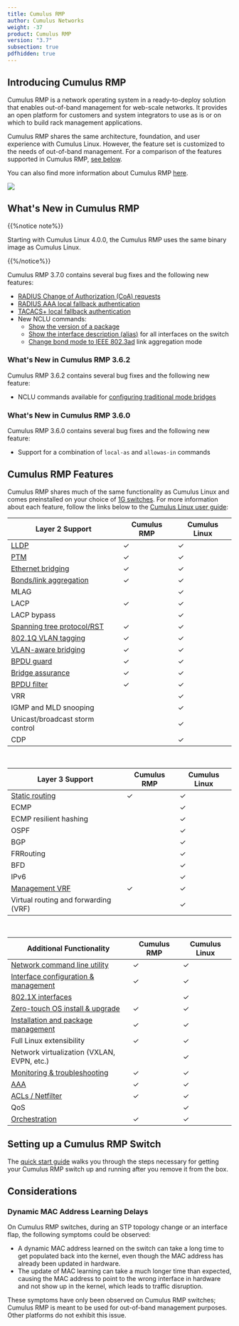 ```yaml
---
title: Cumulus RMP
author: Cumulus Networks
weight: -37
product: Cumulus RMP
version: "3.7"
subsection: true
pdfhidden: true
---
```


## Introducing Cumulus RMP

Cumulus RMP is a network operating system in a ready-to-deploy solution
that enables out-of-band management for web-scale networks. It provides
an open platform for customers and system integrators to use as is or on
which to build rack management applications.

Cumulus RMP shares the same architecture, foundation, and user
experience with Cumulus Linux. However, the feature set is customized to
the needs of out-of-band management. For a comparison of the features
supported in Cumulus RMP, [see below](#cumulus-rmp-features).

You can also find more information about Cumulus RMP
[here](https://cumulusnetworks.com/products/cumulus-rack-management-platform/).

<img src="/images/old_doc_images/RMP.png" />

## What's New in Cumulus RMP

{{%notice note%}}

Starting with Cumulus Linux 4.0.0, the Cumulus RMP uses the same binary image as Cumulus Linux.

{{%/notice%}}

Cumulus RMP 3.7.0 contains several bug fixes and the following new
features:

- [RADIUS Change of Authorization (CoA) requests](/cumulus-linux-37/Layer-1-and-Switch-Ports/802.1X-Interfaces/#radius-change-of-authorization-and-disconnect-requests)
- [RADIUS AAA local fallback authentication](/cumulus-linux-37/System-Configuration/Authentication-Authorization-and-Accounting/RADIUS-AAA/#local-fallback-authentication)
- [TACACS+ local fallback authentication](/cumulus-linux-37/System-Configuration/Authentication-Authorization-and-Accounting/TACACS+/#local-fallback-authentication)
- New NCLU commands:
  - [Show the version of a package](/cumulus-linux-37/Installation-Management/Adding-and-Updating-Packages/#display-the-version-of-a-package)
  - [Show the interface description (alias)](/cumulus-linux-37/Layer-1-and-Switch-Ports/Interface-Configuration-and-Management/#add-descriptions-to-interfaces)
        for all interfaces on the switch
  - [Change bond mode to IEEE 802.3ad](/cumulus-linux-37/Layer-2/Bonding-Link-Aggregation/) link
        aggregation mode

### What's New in Cumulus RMP 3.6.2

Cumulus RMP 3.6.2 contains several bug fixes and the following new
feature:

- NCLU commands available for [configuring traditional mode bridges](/cumulus-linux-36/Layer-2/Ethernet-Bridging-VLANs/Traditional-Bridge-Mode/)

### What's New in Cumulus RMP 3.6.0

Cumulus RMP 3.6.0 contains several bug fixes and the following new
feature:

- Support for a combination of `local-as` and `allowas-in` commands

## Cumulus RMP Features

Cumulus RMP shares much of the same functionality as Cumulus Linux and
comes preinstalled on your choice of
[1G switches](https://cumulusnetworks.com/products/hardware-compatibility-list/?platform_type%5B0%5D=RMP).
For more information about each feature, follow the links below to the
[Cumulus Linux user guide](/cumulus-linux):

| **Layer 2 Support** | **Cumulus RMP**  | **Cumulus Linux**  |
| ------------------- | ---------------- | ------------------ |
| [LLDP](/cumulus-linux-37/Layer-2/Link-Layer-Discovery-Protocol/) | ✓     | ✓  |
| [PTM](/cumulus-linux-37/Layer-1-and-Switch-Ports/Prescriptive-Topology-Manager-PTM/)  | ✓  | ✓  |
| [Ethernet bridging](/cumulus-linux-37/Layer-2/Ethernet-Bridging-VLANs/)       | ✓ | ✓ |
| [Bonds/link aggregation](/cumulus-linux-37/Layer-2/Bonding-Link-Aggregation/)    | ✓     | ✓ |
| MLAG | | ✓  |
| LACP         | ✓               | ✓                 |
| LACP bypass |                 | ✓                 |
| [Spanning tree protocol/RST](/cumulus-linux-37/Layer-2/Spanning-Tree-and-Rapid-Spanning-Tree/)  | ✓  | ✓   |
| [802.1Q VLAN tagging](/cumulus-linux-37/Layer-2/Ethernet-Bridging-VLANs/VLAN-Tagging/) | ✓  | ✓  |
| [VLAN-aware bridging](/cumulus-linux-37/Layer-2/Ethernet-Bridging-VLANs/VLAN-aware-Bridge-Mode/)  | ✓     | ✓  |
| [BPDU guard](/cumulus-linux-37/Layer-2/Spanning-Tree-and-Rapid-Spanning-Tree/)   | ✓  | ✓  |
| [Bridge assurance](/cumulus-linux-37/Layer-2/Spanning-Tree-and-Rapid-Spanning-Tree/)   | ✓  | ✓  |
| [BPDU filter](/cumulus-linux-37/Layer-2/Spanning-Tree-and-Rapid-Spanning-Tree/)   | ✓  | ✓   |
| VRR | | ✓ |
| IGMP and MLD snooping |    | ✓   |
| Unicast/broadcast storm control |  | ✓   |
| CDP | |  ✓                 |

&nbsp;

| **Layer 3 Support**    | **Cumulus RMP**  | **Cumulus Linux**  |
| ---------------------- | --------------- | ----------------- |
| [Static routing](/cumulus-linux-37/Layer-3/Routing/)    | ✓ | ✓   |
| ECMP | | ✓  |
| ECMP resilient hashing |                 | ✓                 |
| OSPF  |                 | ✓                 |
| BGP  |                 | ✓                 |
| FRRouting |                 | ✓                 |
| BFD   |                 | ✓                 |
| IPv6  |                 | ✓                 |
| [Management VRF](/cumulus-linux-37/Layer-3/Management-VRF/) | ✓   | ✓  |
| Virtual routing and forwarding (VRF)  |  | ✓                 |

&nbsp;

| **Additional Functionality**  | **Cumulus RMP** | **Cumulus Linux** |
| ----------------------------- | --------------- | ----------------- |
| [Network command line utility](/cumulus-linux-37/System-Configuration/Network-Command-Line-Utility-NCLU/)            | ✓               | ✓                 |
| [Interface configuration & management](/cumulus-linux-37/Layer-1-and-Switch-Ports/Interface-Configuration-and-Management/) | ✓               | ✓                 |
| [802.1X interfaces](/cumulus-linux-37/Layer-1-and-Switch-Ports/802.1X-Interfaces/) |   | ✓  |
| [Zero-touch OS install & upgrade](/cumulus-linux-37/Installation-Management/Zero-Touch-Provisioning-ZTP/)               | ✓               | ✓                 |
| [Installation and package management](/cumulus-linux-37/Installation-Management/) | ✓  | ✓  |
| Full Linux extensibility | ✓  | ✓  |
| Network virtualization (VXLAN, EVPN, etc.) |   |  ✓  |
| [Monitoring & troubleshooting](/cumulus-linux-37/Monitoring-and-Troubleshooting/)  | ✓  | ✓   |
| [AAA](/cumulus-linux-37/System-Configuration/Authentication-Authorization-and-Accounting/LDAP-Authentication-and-Authorization/)  | ✓  | ✓  |
| [ACLs / Netfilter](/cumulus-linux-37/System-Configuration/Netfilter-ACLs/)  | ✓  | ✓ |
| QoS |                 | ✓                 |
| [Orchestration](/cumulus-linux-37/Installation-Management/Upgrading-cumulus-linux-37/) | ✓  | ✓  |

## Setting up a Cumulus RMP Switch

The [quick start guide](/cumulus-rmp/Quick-Start-Guide) walks you
through the steps necessary for getting your Cumulus RMP switch up and
running after you remove it from the box.

## Considerations

### Dynamic MAC Address Learning Delays

On Cumulus RMP switches, during an STP topology change or an interface flap, the following symptoms could be observed:

- A dynamic MAC address learned on the switch can take a long time to get
  populated back into the kernel, even though the MAC address has already been
  updated in hardware.
- The update of MAC learning can take a much longer time than expected, causing
  the MAC address to point to the wrong interface in hardware and not show up in
  the kernel, which leads to traffic disruption.

These symptoms have only been observed on Cumulus RMP switches; Cumulus RMP is meant to be used for out-of-band management purposes. Other platforms do not
exhibit this issue.
